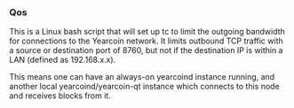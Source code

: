 ### Qos ###

This is a Linux bash script that will set up tc to limit the outgoing bandwidth for connections to the Yearcoin network. It limits outbound TCP traffic with a source or destination port of 8760, but not if the destination IP is within a LAN (defined as 192.168.x.x).

This means one can have an always-on yearcoind instance running, and another local yearcoind/yearcoin-qt instance which connects to this node and receives blocks from it.
